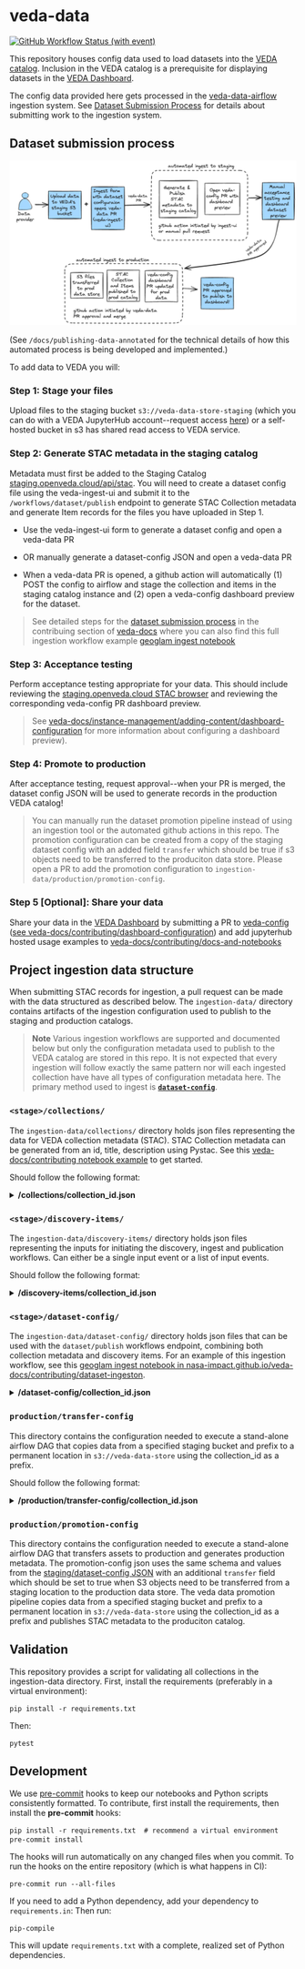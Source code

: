 # veda-data

[![GitHub Workflow Status (with event)](https://img.shields.io/github/actions/workflow/status/nasa-impact/veda-data/ci.yaml?style=for-the-badge&label=CI)](https://github.com/NASA-IMPACT/veda-data/actions/workflows/ci.yaml)

This repository houses config data used to load datasets into the [VEDA catalog](https://nasa-impact.github.io/veda-docs/services/apis.html). Inclusion in the VEDA catalog is a prerequisite for displaying datasets in the [VEDA Dashboard](https://www.earthdata.nasa.gov/dashboard/).

The config data provided here gets processed in the [veda-data-airflow](https://github.com/NASA-IMPACT/veda-data-airflow) ingestion system. See [Dataset Submission Process](#dataset-submission-process) for details about submitting work to the ingestion system.

## Dataset submission process

![veda-data-publication][veda-data-publication]

(See `/docs/publishing-data-annotated` for the technical details of how this automated process is being developed and implemented.)

To add data to VEDA you will:

### Step 1: Stage your files

Upload files to the staging bucket `s3://veda-data-store-staging` (which you can do with a VEDA JupyterHub account--request access [here](https://nasa-impact.github.io/veda-docs/services/jupyterhub.html)) or a self-hosted bucket in s3 has shared read access to VEDA service.

### Step 2: Generate STAC metadata in the staging catalog

Metadata must first be added to the Staging Catalog [staging.openveda.cloud/api/stac](https://staging.openveda.cloud/api/stac). You will need to create a dataset config file using the veda-ingest-ui and submit it to the `/workflows/dataset/publish` endpoint to generate STAC Collection metadata and generate Item records for the files you have uploaded in Step 1.

- Use the veda-ingest-ui form to generate a dataset config and open a veda-data PR

- OR manually generate a dataset-config JSON and open a veda-data PR

- When a veda-data PR is opened, a github action will automatically (1) POST the config to airflow and stage the collection and items in the staging catalog instance and (2) open a veda-config dashboard preview for the dataset.

> See detailed steps for the [dataset submission process](https://nasa-impact.github.io/veda-docs/contributing/dataset-ingestion/) in the contribuing section of [veda-docs](https://nasa-impact.github.io/veda-docs) where you can also find this full ingestion workflow example [geoglam ingest notebook](https://nasa-impact.github.io/veda-docs/contributing/dataset-ingestion/example-template/example-geoglam-ingest.html)

### Step 3: Acceptance testing

Perform acceptance testing appropriate for your data. This should include reviewing the [staging.openveda.cloud STAC browser](https://staging.openveda.cloud) and reviewing the corresponding veda-config PR dashboard preview.

> See [veda-docs/instance-management/adding-content/dashboard-configuration](https://docs.openveda.cloud/instance-management/adding-content/dashboard-configuration/dataset-configuration.html) for more information about configuring a dashboard preview).

### Step 4: Promote to production

After acceptance testing, request approval--when your PR is merged, the dataset config JSON will be used to generate records in the production VEDA catalog!

> You can manually run the dataset promotion pipeline instead of using an ingestion tool or the automated github actions in this repo. The promotion configuration can be created from a copy of the staging dataset config with an added field `transfer` which should be true if s3 objects need to be transferred to the produciton data store. Please open a PR to add the promotion configuration to `ingestion-data/production/promotion-config`.

### Step 5 [Optional]: Share your data

Share your data in the [VEDA Dashboard](https://www.earthdata.nasa.gov/dashboard/) by submitting a PR to [veda-config](https://github.com/NASA-IMPACT/veda-config) ([see veda-docs/contributing/dashboard-configuration](https://nasa-impact.github.io/veda-docs/contributing/dashboard-configuration/dataset-configuration.html)) and add jupyterhub hosted usage examples to [veda-docs/contributing/docs-and-notebooks](https://nasa-impact.github.io/veda-docs/contributing/docs-and-notebooks.html)

## Project ingestion data structure

When submitting STAC records for ingestion, a pull request can be made with the data structured as described below. The `ingestion-data/` directory contains artifacts of the ingestion configuration used to publish to the staging and production catalogs.

> **Note**
Various ingestion workflows are supported and documented below but only the configuration metadata used to publish to the VEDA catalog are stored in this repo. It is not expected that every ingestion will follow exactly the same pattern nor will each ingested collection have have all types of configuration metadata here. The primary method used to ingest is [**`dataset-config`**](#stagedataset-config).

### `<stage>/collections/`

The `ingestion-data/collections/` directory holds json files representing the data for VEDA collection metadata (STAC). STAC Collection metadata can be generated from an id, title, description using Pystac. See this [veda-docs/contributing notebook example](https://nasa-impact.github.io/veda-docs/notebooks/veda-operations/stac-collection-creation.html) to get started.

Should follow the following format:

<details>
  <summary><b>/collections/collection_id.json</b></summary>

```json
{
    "id": "<collection-id>",
    "type": "Collection",
    "links":[
    ],
    "title":"<collection-title>",
    "description": "<collection-description>",
    "extent":{
        "spatial":{
            "bbox":[
                [
                    "<min-longitude>",
                    "<min-latitude>",
                    "<max-longitude>",
                    "<max-latitude>",
                ]
            ]
        },
        "temporal":{
            "interval":[
                [
                    "<start-date>",
                    "<end-date>",
                ]
            ]
        }
    },
    "license":"MIT",
    "stac_extensions": [
        "https://stac-extensions.github.io/render/v1.0.0/schema.json",
        "https://stac-extensions.github.io/item-assets/v1.0.0/schema.json"
    ],
    "stac_version": "1.0.0",
    "license": "CC0-1.0",
    "dashboard:is_periodic": "<true/false>",
    "dashboard:time_density": "<month/>day/year>",
    "item_assets": {
        "cog_default": {
            "type": "image/tiff; application=geotiff; profile=cloud-optimized",
            "roles": [
                "data",
                "layer"
            ],
            "title": "Default COG Layer",
            "description": "Cloud optimized default layer to display on map"
        }
    },
    "providers": [
        {
            "name": "NASA VEDA",
            "url": "https://www.earthdata.nasa.gov/dashboard/",
            "roles": [
                "host"
            ]
        }
    ],
    "renders": {
        "dashboard": {
            "colormap_name": "<colormap_name>",
            "rescale": [
                [
                    "<min_rescale>",
                    "<max_rescale>"
                ]
            ],
            "nodata": "nan",
            "assets": [
                "cog_default"
            ],
            "title": "VEDA Dashboard Render Parameters"
        }
    }
}

```

</details>

### `<stage>/discovery-items/`

The `ingestion-data/discovery-items/` directory holds json files representing the inputs for initiating the discovery, ingest and publication workflows.
Can either be a single input event or a list of input events.

Should follow the following format:

<details>
  <summary><b>/discovery-items/collection_id.json</b></summary>

```json
{
    "collection": "<collection-id>",

    ## for s3 discovery
    "prefix": "<s3-key-prefix>",
    "bucket": "<s3-bucket>",
    "filename_regex": "<filename-regex>",
    "datetime_range": "<month/day/year>",

    ### misc
    "dry_run": "<true/false>"
}
```

</details>

### `<stage>/dataset-config/`

The `ingestion-data/dataset-config/` directory holds json files that can be used with the `dataset/publish` workflows endpoint, combining both collection metadata and discovery items. For an example of this ingestion workflow, see this [geoglam ingest notebook in nasa-impact.github.io/veda-docs/contributing/dataset-ingeston](https://nasa-impact.github.io/veda-docs/contributing/dataset-ingestion/example-template/example-geoglam-ingest.html).

<details>
  <summary><b>/dataset-config/collection_id.json</b></summary>

```json
{
    "collection": "<collection-id>",
    "title": "<collection-title>",
    "description": "<collection-description>",
    "type": "cog",
    "spatial_extent": {
        "xmin": -180,
        "ymin": 90,
        "xmax": -90,
        "ymax": 180
    },
    "temporal_extent": {
        "startdate": "<start-date>",
        "enddate": "<end-date>"
    },
    "license": "CC0-1.0",
    "is_periodic": false,
    "time_density": null,
    "stac_version": "1.0.0",
    "discovery_items": [
        {
            "prefix": "<prefix>",
            "bucket": "<bucket>",
            "filename_regex": "<regexß>",
            "discovery": "s3",
            "upload": false
        }
    ]
}

```

</details>

### `production/transfer-config`

This directory contains the configuration needed to execute a stand-alone airflow DAG that copies data from a specified staging bucket and prefix to a permanent location in `s3://veda-data-store` using the collection_id as a prefix.

Should follow the following format:

<details>
  <summary><b>/production/transfer-config/collection_id.json</b></summary>

```json
{
    "collection": "<collection-id>",

    ## the location of the staged files
    "origin_bucket": "<s3-bucket>",
    "origin_prefix": "<s3-key-prefix>",
    "bucket": "<s3-bucket>",
    "filename_regex": "<filename-regex>",

    ### misc
    "dry_run": "<true/false>"
}
```

</details>

### `production/promotion-config`

This directory contains the configuration needed to execute a stand-alone airflow DAG that transfers assets to production and generates production metadata. The promotion-config json uses the same schema and values from the [staging/dataset-config JSON](#stagedataset-config) with an additional `transfer` field which should be set to true when S3 objects need to be transferred from a staging location to the production data store. The veda data promotion pipeline copies data from a specified staging bucket and prefix to a permanent location in `s3://veda-data-store` using the collection_id as a prefix and publishes STAC metadata to the produciton catalog.

## Validation

This repository provides a script for validating all collections in the ingestion-data directory.
First, install the requirements (preferably in a virtual environment):

```shell
pip install -r requirements.txt
```

Then:

```shell
pytest
```

## Development

We use [pre-commit](https://pre-commit.com/) hooks to keep our notebooks and Python scripts consistently formatted.
To contribute, first install the requirements, then install the **pre-commit** hooks:

```shell
pip install -r requirements.txt  # recommend a virtual environment
pre-commit install
```

The hooks will run automatically on any changed files when you commit.
To run the hooks on the entire repository (which is what happens in CI):

```shell
pre-commit run --all-files
```

If you need to add a Python dependency, add your dependency to `requirements.in`:
Then run:

```shell
pip-compile
```

This will update `requirements.txt` with a complete, realized set of Python dependencies.

[veda-data-publication]: ./docs/publishing-data.excalidraw.png
